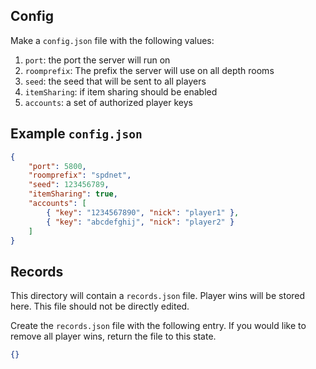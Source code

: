 ## Config

Make a `config.json` file with the following values:
1. `port`: the port the server will run on
2. `roomprefix`: The prefix the server will use on all depth rooms
3. `seed`: the seed that will be sent to all players
4. `itemSharing`: if item sharing should be enabled
5. `accounts`: a set of authorized player keys

## Example `config.json`

```json
{
	"port": 5800,
	"roomprefix": "spdnet",
	"seed": 123456789,
	"itemSharing": true,
	"accounts": [
		{ "key": "1234567890", "nick": "player1" },
		{ "key": "abcdefghij", "nick": "player2" }
	]
}
  ```

## Records

This directory will contain a `records.json` file. Player wins will be stored here. This file should not be directly edited.

Create the `records.json` file with the following entry. If you would like to remove all player wins, return the file to this state.

```json
{}
```

